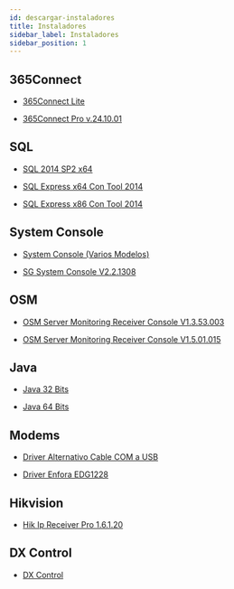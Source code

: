 ```yaml
---
id: descargar-instaladores
title: Instaladores
sidebar_label: Instaladores
sidebar_position: 1
---
```


## 365Connect
* <a href="https://drive.google.com/file/d/1Mg_vgK3XjvIIqsHv4yP9U-36FazyLJhW/view" target="_blank">365Connect Lite</a>

* <a href="https://drive.google.com/file/d/1H1oPgdXppVDVByPS_wlYOfIv-63q8Jhr/view?usp=sharing" target="_blank">365Connect Pro v.24.10.01</a>

## SQL
* <a href="https://drive.google.com/open?id=0Bzx63q3PmThkMkU5bGRYS3Y1bzg" target="_blank">SQL 2014 SP2 x64</a>

* <a href="https://download.microsoft.com/download/C/A/3/CA36A732-59EC-4CEA-971A-0269B992C82A/ExpressAndTools%2064BIT/SQLEXPRWT_x64_ESN.exe" target="_blank">SQL Express  x64 Con Tool 2014</a>

* <a href="https://drive.google.com/open?id=0Bzx63q3PmThkMmNPZVpqUmVzdHM" target="_blank">SQL Express  x86 Con Tool 2014</a>

## System Console
* <a href="https://drive.google.com/file/d/0Bzx63q3PmThkTTJjTmtvWTBsSzA/view?usp=sharing" target="_blank">System Console (Varios Modelos)</a>

* <a href="https://drive.google.com/file/d/0Bzx63q3PmThkTTJjTmtvWTBsSzA/view" target="_blank">SG System Console V2.2.1308</a>

## OSM
* <a href="https://drive.google.com/drive/folders/1oTwrHoVoHky6E7NTrQ-lYxXAlqCJGL1m" target="_blank">OSM Server Monitoring Receiver Console V1.3.53.003</a>

* <a href="https://www.mediafire.com/file/g5t2xix9zwc7ug1/365Receiver_y_OSM.rar/file" target="_blank">OSM Server Monitoring Receiver Console V1.5.01.015</a>

## Java
* <a href="https://drive.google.com/file/d/1w6A3x_HXHy9vdaavh2iFMO0QM8zTcNbG/view?usp=sharing" target="_blank">Java 32 Bits</a>

* <a href="https://drive.google.com/file/d/1T7SV1WKn9RVrrmO4hYOjcWd1rQcKoLUe/view?usp=sharing" target="_blank">Java 64 Bits</a>

## Modems

* <a href="https://drive.google.com/file/d/1U6b6RxYTvNqjW37ee4fy5r9ExvMQG3EI/view?usp=sharing" target="_blank">Driver Alternativo Cable COM a USB</a>

* <a href="https://drive.google.com/file/d/1uKUkcOEPCrn0LcmKwbH7UMK_1XW8xa4y/view?usp=sharing" target="_blank">Driver Enfora EDG1228</a>

## Hikvision

* <a href="https://drive.google.com/file/d/19rsJD1irqSIIIdRFa5gf0hQcinf0LQW5/view?usp=sharing" target="_blank">Hik Ip Receiver Pro 1.6.1.20</a>

## DX Control

* <a href="https://drive.google.com/file/d/1J5QS2teYWVk1Z1WePwA45mJSlt34nZuY/view?usp=drive_link" target="_blank">DX Control</a>